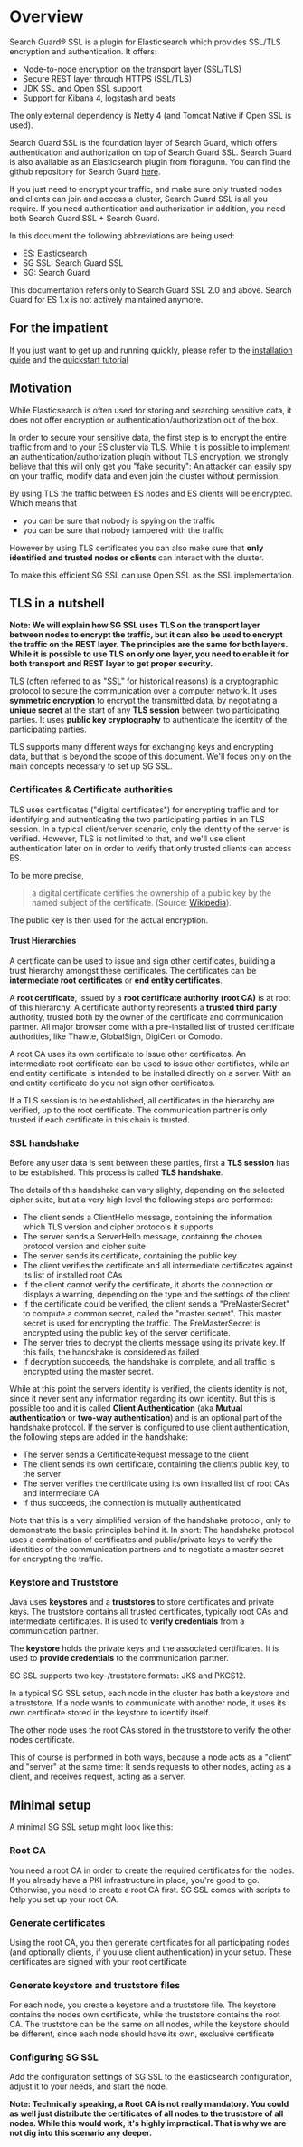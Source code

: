<!---
Copryight 2016 floragunn UG (haftungsbeschränkt)
-->

# Overview

Search Guard® SSL is a plugin for Elasticsearch which provides SSL/TLS encryption and authentication. It offers:

* Node-to-node encryption on the transport layer (SSL/TLS)
* Secure REST layer through HTTPS (SSL/TLS)
* JDK SSL and Open SSL support
* Support for Kibana 4, logstash and beats

The only external dependency is Netty 4 (and Tomcat Native if Open SSL is used).

Search Guard SSL is the foundation layer of Search Guard, which offers authentication and authorization on top of Search Guard SSL. Search Guard is also available as an Elasticsearch plugin from floragunn. You can find the github repository for Search Guard [here](https://github.com/floragunncom/search-guard).

If you just need to encrypt your traffic, and make sure only trusted nodes and clients can join and access a cluster, Search Guard SSL is all you require. If you need authentication and authorization in addition, you need both Search Guard SSL + Search Guard.

In this document the following abbreviations are being used:

* ES: Elasticsearch
* SG SSL: Search Guard SSL
* SG: Search Guard
 
This documentation refers only to Search Guard SSL 2.0 and above. Search Guard for ES 1.x is not actively maintained anymore.

## For the impatient

If you just want to get up and running quickly, please refer to the  [installation guide](installation.md) and the [quickstart tutorial](quick_start.md)

## Motivation

While Elasticsearch is often used for storing and searching sensitive data, it does not offer encryption or authentication/authorization out of the box. 

In order to secure your sensitive data, the first step is to encrypt the entire traffic from and to your ES cluster via TLS. While it is possible to implement an authentication/authorization plugin without TLS encryption, we strongly believe that this will only get you "fake security": An attacker can easily spy on your traffic, modify data and even join the cluster without permission. 

By using TLS the traffic between ES nodes and ES clients will be encrypted. Which means that

* you can be sure that nobody is spying on the traffic
* you can be sure that nobody tampered with the traffic

However by using TLS certificates you can also make sure that **only identified and trusted nodes or clients** can interact with the cluster.

To make this efficient SG SSL can use Open SSL as the SSL implementation.  

## TLS in a nutshell

**Note: We will explain how SG SSL uses TLS on the transport layer between nodes to encrypt the traffic, but it can also be used to encrypt the traffic on the REST layer. The principles are the same for both layers. While it is possible to use TLS on only one layer, you need to enable it for both transport and REST layer to get proper security.**

TLS (often referred to as "SSL" for historical reasons) is a cryptographic protocol to secure the communication over a computer network. It uses **symmetric encryption** to encrypt the transmitted data, by negotiating a **unique secret** at the start of any **TLS session** between two participating parties. It uses **public key cryptography** to authenticate the identity of the participating parties.

TLS supports many different ways for exchanging keys and encrypting data, but that is beyond the scope of this document. We'll focus only on the main concepts necessary to set up SG SSL.

### Certificates & Certificate authorities

TLS uses certificates ("digital certificates") for encrypting traffic and for identifying and authenticating the two participating parties in an TLS session. In a typical client/server scenario, only the identity of the server is verified. However, TLS is not limited to that, and we'll use client authentication later on in order to verify that only trusted clients can access ES.

To be more precise, 
> a digital certificate certifies the ownership of a public key by the named subject of the certificate. 
(Source: [Wikipedia](https://en.wikipedia.org/wiki/Transport_Layer_Security#Digital_certificates)).

The public key is then used for the actual encryption. 

#### Trust Hierarchies

A certificate can be used to issue and sign other certificates, building a trust hierarchy amongst these certificates. The certificates can be **intermediate root certificates** or **end entity certificates**.

A **root certificate**, issued by a **root certificate authority (root CA)** is at root of this hierarchy. A certificate authority represents a **trusted third party** authority, trusted both by the owner of the certificate and communication partner. All major browser come with a pre-installed list of trusted certificate authorities, like Thawte, GlobalSign, DigiCert or Comodo. 

A root CA uses its own certificate to issue other certificates. An intermediate root certificate can be used to issue other certifictes, while an end entity certificate is intended to be installed directly on a server. With an end entity certificate do you not sign other certificates.

If a TLS session is to be established, all certificates in the hierarchy are verified, up to the root certificate. The communication partner is only trusted if each certificate in this chain is trusted.

### SSL handshake

Before any user data is sent between these parties, first a **TLS session** has to be established. This process is called **TLS handshake**.   

The details of this handshake can vary slighty, depending on the selected cipher suite, but at a very high level the following steps are performed:

* The client sends a ClientHello message, containing the information which TLS version and cipher protocols it supports
* The server sends a ServerHello message, containng the chosen protocol version and cipher suite
* The server sends its certificate, containing the public key
* The client verifies the certificate and all intermediate certificates against its list of installed root CAs
* If the client cannot verify the certificate, it aborts the connection or displays a warning, depending on the type and the settings of the client 
* If the certificate could be verified, the client sends a "PreMasterSecret" to compute a common secret, called the "master secret". This master secret is used for encrypting the traffic. The PreMasterSecret is encrypted using the public key of the server certificate.
* The server tries to decrypt the clients message using its private key. If this fails, the handshake is considered as failed
* If decryption succeeds, the handshake is complete, and all traffic is encrypted using the master secret.

While at this point the servers identity is verified, the clients identity is not, since it never sent any information regarding its own identity. But this is possible too and it is called **Client Authentication** (aka **Mutual authentication** or **two-way authentication**) and is an optional part of the handshake protocol. If the server is configured to use client authentication, the following steps are added in the handshake:

* The server sends a CertificateRequest message to the client
* The client sends its own certificate, containing the clients public key, to the server
* The server verifies the certificate using its own installed list of root CAs and intermediate CA
* If thus succeeds, the connection is mutually authenticated

Note that this is a very simplified version of the handshake protocol, only to demonstrate the basic principles behind it. In short: The handshake protocol uses a combination of certificates and public/private keys to verify the identities of the communication partners and to negotiate a master secret for encrypting the traffic.

### Keystore and Truststore

Java uses **keystores** and a **truststores** to store certificates and private keys. The truststore contains all trusted certificates, typically root CAs and intermediate certificates. It is used to **verify credentials** from a communication partner.

The **keystore** holds the private keys and the associated certificates. It is used to **provide credentials** to the communication partner.

SG SSL supports two key-/truststore formats: JKS and PKCS12.

In a typical SG SSL setup, each node in the cluster has both a keystore and a truststore. If a node wants to communicate with another node, it uses its own certificate stored in the keystore to identify itself.

The other node uses the root CAs stored in the truststore to verify the other nodes certificate.

This of course is performed in both ways, because a node acts as a "client" and "server" at the same time: It sends requests to other nodes, acting as a client, and receives request, acting as a server.

## Minimal setup

A minimal SG SSL setup might look like this:

### Root CA

You need a root CA in order to create the required certificates for the nodes. If you already have a PKI infrastructure in place, you're good to go. Otherwise, you need to create a root CA first. SG SSL comes with scripts to help you set up your root CA.

### Generate certificates

Using the root CA, you then generate certificates for all participating nodes (and optionally clients, if you use client authentication) in your setup. These certificates are signed with your root certificate

### Generate keystore and truststore files

For each node, you create a keystore and a truststore file. The keystore contains the nodes own certificate, while the truststore contains the root CA. The truststore can be the same on all nodes, while the keystore should be different, since each node should have its own, exclusive certificate

### Configuring SG SSL

Add the configuration settings of SG SSL to the elasticsearch configuration, adjust it to your needs, and start the node.

**Note: Technically speaking, a Root CA is not really mandatory. You could as well just distribute the certificates of all nodes to the truststore of all nodes. While this would work, it's highly impractical. That is why we are not dig into this scenario any deeper.**

